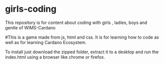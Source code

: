 # girls-coding
This repository is for content about coding with girls , ladies, boys and gentle of WIMS-Cardano

#This is a game made from js, html and css. 
It is for learning how to code as well as for learning Cardano Ecosystem.

To install just download the zipped folder, extract it to a desktop and run the index.html using a browser like chrome or firefox.


